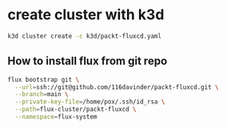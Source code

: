 # create cluster with k3d
```bash
k3d cluster create -c k3d/packt-fluxcd.yaml
```

## How to install flux from git repo
```bash
flux bootstrap git \
  --url=ssh://git@github.com/116davinder/packt-fluxcd.git \
  --branch=main \
  --private-key-file=/home/pox/.ssh/id_rsa \
  --path=flux-cluster/packt-fluxcd \
  --namespace=flux-system
```

